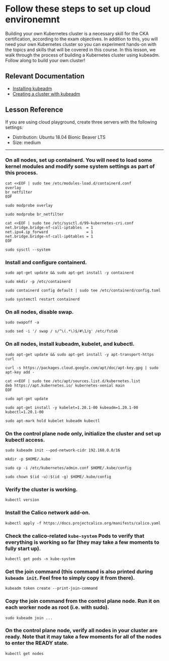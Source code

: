 # Follow these steps to set up cloud environemnt

Building your own Kubernetes cluster is a necessary skill for the CKA certification, according to the exam objectives. In addition to this, you will need your own Kubernetes cluster so you can experiment hands-on with the topics and skills that will be covered in this course. In this lesson, we walk through the process of building a Kubernetes cluster using kubeadm. Follow along to build your own cluster!

## Relevant Documentation
 - [Installing kubeadm]()
 - [Creating a cluster with kubeadm]()

## Lesson Reference

  If you are using cloud playground, create three servers with the following settings:

 - Distribution: Ubuntu 18.04 Bionic Beaver LTS
 - Size: medium

---

### On all nodes, set up containerd. You will need to load some kernel modules and modify some system settings as part of this process.

```
cat <<EOF | sudo tee /etc/modules-load.d/containerd.conf
overlay
br_netfilter
EOF

sudo modprobe overlay

sudo modprobe br_netfilter

cat <<EOF | sudo tee /etc/sysctl.d/99-kubernetes-cri.conf
net.bridge.bridge-nf-call-iptables  = 1
net.ipv4.ip_forward                 = 1
net.bridge.bridge-nf-call-ip6tables = 1
EOF

sudo sysctl --system
```

### Install and configure containerd.

```
sudo apt-get update && sudo apt-get install -y containerd

sudo mkdir -p /etc/containerd

sudo containerd config default | sudo tee /etc/containerd/config.toml

sudo systemctl restart containerd
```

### On all nodes, disable swap.

```
sudo swapoff -a

sudo sed -i '/ swap / s/^\(.*\)$/#\1/g' /etc/fstab
```

### On all nodes, install kubeadm, kubelet, and kubectl.

```
sudo apt-get update && sudo apt-get install -y apt-transport-https curl

curl -s https://packages.cloud.google.com/apt/doc/apt-key.gpg | sudo apt-key add -

cat <<EOF | sudo tee /etc/apt/sources.list.d/kubernetes.list
deb https://apt.kubernetes.io/ kubernetes-xenial main
EOF

sudo apt-get update

sudo apt-get install -y kubelet=1.20.1-00 kubeadm=1.20.1-00 kubectl=1.20.1-00

sudo apt-mark hold kubelet kubeadm kubectl
```

### **On the control plane node only, initialize the cluster and set up kubectl access.**

```
sudo kubeadm init --pod-network-cidr 192.168.0.0/16

mkdir -p $HOME/.kube

sudo cp -i /etc/kubernetes/admin.conf $HOME/.kube/config

sudo chown $(id -u):$(id -g) $HOME/.kube/config
```

### Verify the cluster is working.

```
kubectl version
```

### Install the Calico network add-on.

```
kubectl apply -f https://docs.projectcalico.org/manifests/calico.yaml
```

### Check the calico-related `kube-system` Pods to verify that everything is working so far (they may take a few moments to fully start up).

```
kubectl get pods -n kube-system
```
### Get the join command (this command is also printed during `kubeadm init`. Feel free to simply copy it from there).

```
kubeadm token create --print-join-command
```

### Copy the join command from the control plane node. Run it on each worker node as root (i.e. with sudo).

```
sudo kubeadm join ...
```

### On the control plane node, verify all nodes in your cluster are ready. Note that it may take a few moments for all of the nodes to enter the READY state.

```
kubectl get nodes
```